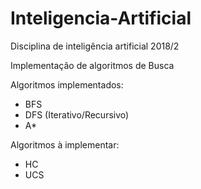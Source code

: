 # Inteligencia-Artificial
Disciplina de inteligência artificial 2018/2

Implementação de algoritmos de Busca

Algoritmos implementados:
* BFS
* DFS (Iterativo/Recursivo)
* A*

Algoritmos à implementar:
* HC
* UCS
